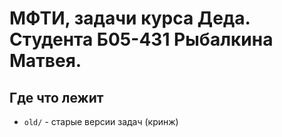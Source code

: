# МФТИ, задачи курса Деда. Студента Б05-431 Рыбалкина Матвея.

## Где что лежит

* `old/` - старые версии задач (кринж)
